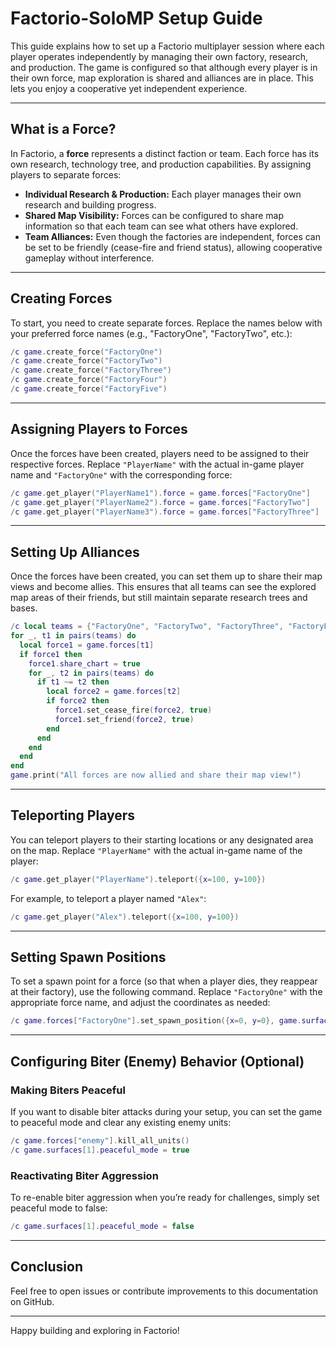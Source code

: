 # Factorio-SoloMP Setup Guide

This guide explains how to set up a Factorio multiplayer session where each player operates independently by managing their own factory, research, and production. The game is configured so that although every player is in their own force, map exploration is shared and alliances are in place. This lets you enjoy a cooperative yet independent experience.

---

## What is a Force?

In Factorio, a **force** represents a distinct faction or team. Each force has its own research, technology tree, and production capabilities. By assigning players to separate forces:
- **Individual Research & Production:** Each player manages their own research and building progress.
- **Shared Map Visibility:** Forces can be configured to share map information so that each team can see what others have explored.
- **Team Alliances:** Even though the factories are independent, forces can be set to be friendly (cease-fire and friend status), allowing cooperative gameplay without interference.

---

## Creating Forces

To start, you need to create separate forces. Replace the names below with your preferred force names (e.g., "FactoryOne", "FactoryTwo", etc.):

```lua
/c game.create_force("FactoryOne")
/c game.create_force("FactoryTwo")
/c game.create_force("FactoryThree")
/c game.create_force("FactoryFour")
/c game.create_force("FactoryFive")
```

---

## Assigning Players to Forces

Once the forces have been created, players need to be assigned to their respective forces. Replace `"PlayerName"` with the actual in-game player name and `"FactoryOne"` with the corresponding force:

```lua
/c game.get_player("PlayerName1").force = game.forces["FactoryOne"]
/c game.get_player("PlayerName2").force = game.forces["FactoryTwo"]
/c game.get_player("PlayerName3").force = game.forces["FactoryThree"]
```

---

## Setting Up Alliances

Once the forces have been created, you can set them up to share their map views and become allies. This ensures that all teams can see the explored map areas of their friends, but still maintain separate research trees and bases.

```lua
/c local teams = {"FactoryOne", "FactoryTwo", "FactoryThree", "FactoryFour"}
for _, t1 in pairs(teams) do
  local force1 = game.forces[t1]
  if force1 then
    force1.share_chart = true
    for _, t2 in pairs(teams) do
      if t1 ~= t2 then
        local force2 = game.forces[t2]
        if force2 then
          force1.set_cease_fire(force2, true)
          force1.set_friend(force2, true)
        end
      end
    end
  end
end
game.print("All forces are now allied and share their map view!")
```

---

## Teleporting Players

You can teleport players to their starting locations or any designated area on the map. Replace `"PlayerName"` with the actual in-game name of the player:

```lua
/c game.get_player("PlayerName").teleport({x=100, y=100})
```

For example, to teleport a player named `"Alex"`:

```lua
/c game.get_player("Alex").teleport({x=100, y=100})
```

---

## Setting Spawn Positions

To set a spawn point for a force (so that when a player dies, they reappear at their factory), use the following command. Replace `"FactoryOne"` with the appropriate force name, and adjust the coordinates as needed:

```lua
/c game.forces["FactoryOne"].set_spawn_position({x=0, y=0}, game.surfaces[1])
```

---

## Configuring Biter (Enemy) Behavior (Optional)

### Making Biters Peaceful

If you want to disable biter attacks during your setup, you can set the game to peaceful mode and clear any existing enemy units:

```lua
/c game.forces["enemy"].kill_all_units()
/c game.surfaces[1].peaceful_mode = true
```

### Reactivating Biter Aggression

To re-enable biter aggression when you’re ready for challenges, simply set peaceful mode to false:

```lua
/c game.surfaces[1].peaceful_mode = false
```

---

## Conclusion

Feel free to open issues or contribute improvements to this documentation on GitHub.

---

Happy building and exploring in Factorio!
